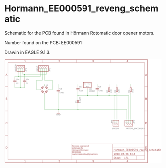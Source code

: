 # Hormann_EE000591_reveng_schematic
Schematic for the PCB found in Hörmann Rotomatic door opener motors.

Number found on the PCB: EE000591

Drawin in EAGLE 9.1.3.

![Schematic](https://github.com/martonmiklos/Hormann_EE000591_reveng_schematic/raw/master/Hormann_EE000591_reveng_schematic.png "Schematic")
